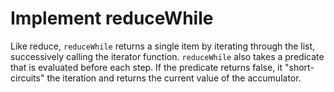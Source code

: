 # Implement reduceWhile

Like reduce, `reduceWhile` returns a single item by iterating through the list, successively calling the iterator function. `reduceWhile` also takes a predicate that is evaluated before each step. If the predicate returns false, it "short-circuits" the iteration and returns the current value of the accumulator.
